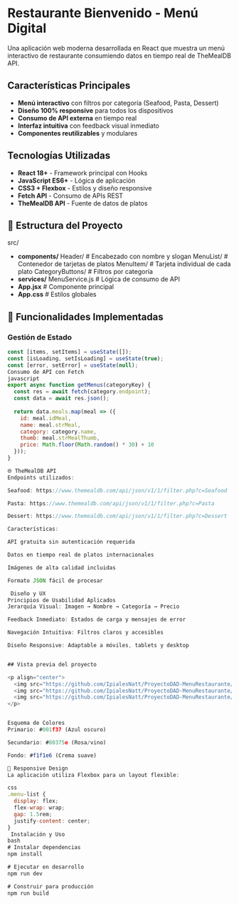 # Restaurante Bienvenido - Menú Digital

Una aplicación web moderna desarrollada en React que muestra un menú interactivo de restaurante consumiendo datos en tiempo real de TheMealDB API.

## Características Principales

- **Menú interactivo** con filtros por categoría (Seafood, Pasta, Dessert)
- **Diseño 100% responsive** para todos los dispositivos
- **Consumo de API externa** en tiempo real
- **Interfaz intuitiva** con feedback visual inmediato
- **Componentes reutilizables** y modulares

##  Tecnologías Utilizadas

- **React 18+** - Framework principal con Hooks
- **JavaScript ES6+** - Lógica de aplicación
- **CSS3 + Flexbox** - Estilos y diseño responsive
- **Fetch API** - Consumo de APIs REST
- **TheMealDB API** - Fuente de datos de platos

## 📁 Estructura del Proyecto
src/
- **components/** 
    Header/ # Encabezado con nombre y slogan
    MenuList/ # Contenedor de tarjetas de platos
    MenuItem/ # Tarjeta individual de cada plato
    CategoryButtons/ # Filtros por categoría
- **services/** 
    MenuService.js # Lógica de consumo de API
- **App.jsx** # Componente principal
- **App.css** # Estilos globales


## 🎯 Funcionalidades Implementadas

### Gestión de Estado
```javascript
const [items, setItems] = useState([]);
const [isLoading, setIsLoading] = useState(true);
const [error, setError] = useState(null);
Consumo de API con Fetch
javascript
export async function getMenus(categoryKey) {
  const res = await fetch(category.endpoint);
  const data = await res.json();
  
  return data.meals.map(meal => ({
    id: meal.idMeal,
    name: meal.strMeal,
    category: category.name,
    thumb: meal.strMealThumb,
    price: Math.floor(Math.random() * 30) + 10
  }));
}

🌐 TheMealDB API
Endpoints utilizados:

Seafood: https://www.themealdb.com/api/json/v1/1/filter.php?c=Seafood

Pasta: https://www.themealdb.com/api/json/v1/1/filter.php?c=Pasta

Dessert: https://www.themealdb.com/api/json/v1/1/filter.php?c=Dessert

Características:

API gratuita sin autenticación requerida

Datos en tiempo real de platos internacionales

Imágenes de alta calidad incluidas

Formato JSON fácil de procesar

 Diseño y UX
Principios de Usabilidad Aplicados
Jerarquía Visual: Imagen → Nombre → Categoría → Precio

Feedback Inmediato: Estados de carga y mensajes de error

Navegación Intuitiva: Filtros claros y accesibles

Diseño Responsive: Adaptable a móviles, tablets y desktop


## Vista previa del proyecto

<p align="center">
  <img src="https://github.com/IpialesNatt/ProyectoDAD-MenuRestaurante/raw/master/src/images/img1.png" width="300" />
  <img src="https://github.com/IpialesNatt/ProyectoDAD-MenuRestaurante/raw/master/src/images/img2.png" width="300" />
  <img src="https://github.com/IpialesNatt/ProyectoDAD-MenuRestaurante/raw/master/src/images/img3.png" width="300" />
</p>


Esquema de Colores
Primario: #001f37 (Azul oscuro)

Secundario: #80375e (Rosa/vino)

Fondo: #f1f1e6 (Crema suave)

📱 Responsive Design
La aplicación utiliza Flexbox para un layout flexible:

css
.menu-list {
  display: flex;
  flex-wrap: wrap;
  gap: 1.5rem;
  justify-content: center;
}
 Instalación y Uso
bash
# Instalar dependencias
npm install

# Ejecutar en desarrollo
npm run dev

# Construir para producción
npm run build